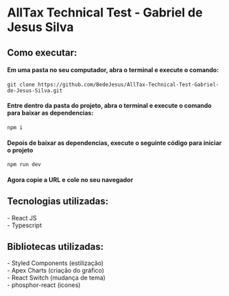 <h1>AllTax Technical Test - Gabriel de Jesus Silva</h1>
<h2>Como executar:</h2>

<h4>Em uma pasta no seu computador, abra o terminal e execute o comando:</h4>
<code>git clone https://github.com/BedeJesus/AllTax-Technical-Test-Gabriel-de-Jesus-Silva.git</code>

<h4>Entre dentro da pasta do projeto, abra o terminal e execute o comando para baixar as dependencias:</h4>
<code>npm i</code>

<h4>Depois de baixar as dependencias, execute o seguinte código para iniciar o projeto</h4>
<code>npm run dev</code>

<h4>Agora copie a URL e cole no seu navegador</h4>

<h2>Tecnologias utilizadas:</h2>
    - React JS<br>
    - Typescript<br>
    <h2>Bibliotecas utilizadas:</h2>
    - Styled Components (estilização)<br>
    - Apex Charts (criação do gráfico)<br>
    - React Switch (mudança de tema)<br>
    - phosphor-react (icones)<br>
